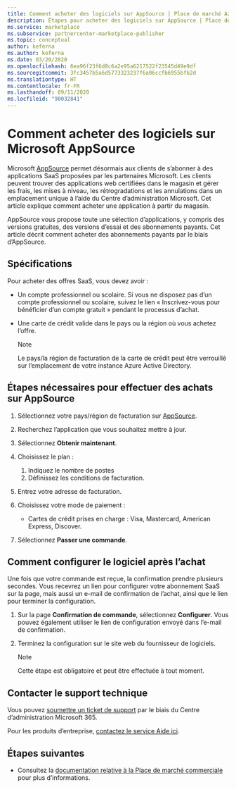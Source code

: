 ```yaml
---
title: Comment acheter des logiciels sur AppSource | Place de marché Azure
description: Étapes pour acheter des logiciels sur AppSource | Place de marché Azure
ms.service: marketplace
ms.subservice: partnercenter-marketplace-publisher
ms.topic: conceptual
author: keferna
ms.author: keferna
ms.date: 03/20/2020
ms.openlocfilehash: 6ea96f23f6d8c6a2e95a6217522f23545d49e9df
ms.sourcegitcommit: 3fc3457b5a6d5773323237f6a06ccfb6955bfb2d
ms.translationtype: HT
ms.contentlocale: fr-FR
ms.lasthandoff: 09/11/2020
ms.locfileid: "90032841"
---
```

# <a name="how-to-purchase-software-on-microsoft-appsource"></a>Comment acheter des logiciels sur Microsoft AppSource

Microsoft [AppSource](https://appsource.microsoft.com/) permet désormais aux clients de s’abonner à des applications SaaS proposées par les partenaires Microsoft. Les clients peuvent trouver des applications web certifiées dans le magasin et gérer les frais, les mises à niveau, les rétrogradations et les annulations dans un emplacement unique à l’aide du Centre d’administration Microsoft. Cet article explique comment acheter une application à partir du magasin.

AppSource vous propose toute une sélection d’applications, y compris des versions gratuites, des versions d’essai et des abonnements payants. Cet article décrit comment acheter des abonnements payants par le biais d’AppSource.

## <a name="requirements"></a>Spécifications

Pour acheter des offres SaaS, vous devez avoir :

- Un compte professionnel ou scolaire. Si vous ne disposez pas d’un compte professionnel ou scolaire, suivez le lien « Inscrivez-vous pour bénéficier d’un compte gratuit » pendant le processus d’achat.

- Une carte de crédit valide dans le pays ou la région où vous achetez l’offre.

    > [!Note]
    > Le pays/la région de facturation de la carte de crédit peut être verrouillé sur l’emplacement de votre instance Azure Active Directory.

## <a name="steps-for-making-purchases-on-appsource"></a>Étapes nécessaires pour effectuer des achats sur AppSource

1. Sélectionnez votre pays/région de facturation sur [AppSource](https://appsource.microsoft.com/).
1. Recherchez l’application que vous souhaitez mettre à jour.
1. Sélectionnez **Obtenir maintenant**.
1. Choisissez le plan :

    1. Indiquez le nombre de postes
    1. Définissez les conditions de facturation.
    
1. Entrez votre adresse de facturation.
1. Choisissez votre mode de paiement :
    * Cartes de crédit prises en charge : Visa, Mastercard, American Express, Discover.
    
1. Sélectionnez **Passer une commande**.

## <a name="how-to-configure-software-post-purchase"></a>Comment configurer le logiciel après l’achat

Une fois que votre commande est reçue, la confirmation prendre plusieurs secondes. Vous recevrez un lien pour configurer votre abonnement SaaS sur la page, mais aussi un e-mail de confirmation de l’achat, ainsi que le lien pour terminer la configuration.

1. Sur la page **Confirmation de commande**, sélectionnez **Configurer**. Vous pouvez également utiliser le lien de configuration envoyé dans l’e-mail de confirmation.
1. Terminez la configuration sur le site web du fournisseur de logiciels.

    > [!Note]
    > Cette étape est obligatoire et peut être effectuée à tout moment.

## <a name="contact-support"></a>Contacter le support technique

Vous pouvez [soumettre un ticket de support](https://admin.microsoft.com/Adminportal/Home?source=applauncher#/homepage) par le biais du Centre d’administration Microsoft 365.

Pour les produits d’entreprise, [contactez le service Aide ici](/office365/admin/contact-support-for-business-products?tabs=phone).

## <a name="next-steps"></a>Étapes suivantes

- Consultez la [documentation relative à la Place de marché commerciale](partner-center-portal/commercial-marketplace-overview.md) pour plus d’informations.
